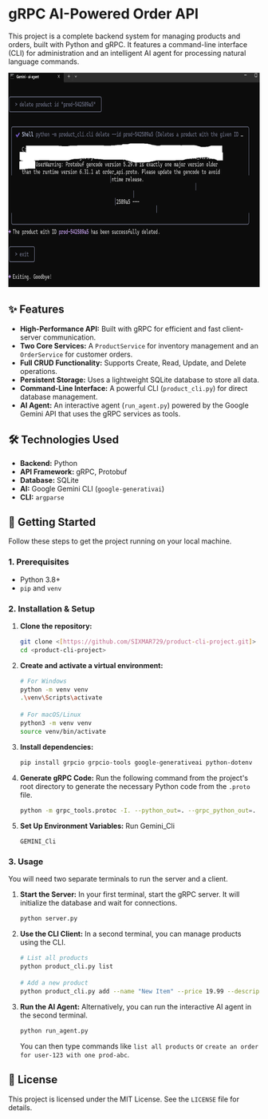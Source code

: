 # gRPC AI-Powered Order API

This project is a complete backend system for managing products and orders, built with Python and gRPC. It features a command-line interface (CLI) for administration and an intelligent AI agent for processing natural language commands.

<img width="818" height="429" alt="agent_ai" src="./agent_ai.png" />



## ✨ Features

* **High-Performance API:** Built with gRPC for efficient and fast client-server communication.
* **Two Core Services:** A `ProductService` for inventory management and an `OrderService` for customer orders.
* **Full CRUD Functionality:** Supports Create, Read, Update, and Delete operations.
* **Persistent Storage:** Uses a lightweight SQLite database to store all data.
* **Command-Line Interface:** A powerful CLI (`product_cli.py`) for direct database management.
* **AI Agent:** An interactive agent (`run_agent.py`) powered by the Google Gemini API that uses the gRPC services as tools.

## 🛠️ Technologies Used

* **Backend:** Python
* **API Framework:** gRPC, Protobuf
* **Database:** SQLite
* **AI:** Google Gemini CLI (`google-generativai`)
* **CLI:** `argparse`

## 🚀 Getting Started

Follow these steps to get the project running on your local machine.

### 1. Prerequisites

* Python 3.8+
* `pip` and `venv`

### 2. Installation & Setup

1.  **Clone the repository:**
    ```bash
    git clone <[https://github.com/SIXMAR729/product-cli-project.git]>
    cd <product-cli-project>
    ```

2.  **Create and activate a virtual environment:**
    ```bash
    # For Windows
    python -m venv venv
    .\venv\Scripts\activate

    # For macOS/Linux
    python3 -m venv venv
    source venv/bin/activate
    ```

3.  **Install dependencies:**
    ```bash
    pip install grpcio grpcio-tools google-generativeai python-dotenv
    ```

4.  **Generate gRPC Code:**
    Run the following command from the project's root directory to generate the necessary Python code from the `.proto` file.
    ```bash
    python -m grpc_tools.protoc -I. --python_out=. --grpc_python_out=. order_api.proto
    ```

5.  **Set Up Environment Variables:**
    Run Gemini_Cli
    ```
    GEMINI_Cli
    ```

### 3. Usage

You will need two separate terminals to run the server and a client.

1.  **Start the Server:**
    In your first terminal, start the gRPC server. It will initialize the database and wait for connections.
    ```bash
    python server.py
    ```

2.  **Use the CLI Client:**
    In a second terminal, you can manage products using the CLI.
    ```bash
    # List all products
    python product_cli.py list

    # Add a new product
    python product_cli.py add --name "New Item" --price 19.99 --description "A test item"
    ```

3.  **Run the AI Agent:**
    Alternatively, you can run the interactive AI agent in the second terminal.
    ```bash
    python run_agent.py
    ```
    You can then type commands like `list all products` or `create an order for user-123 with one prod-abc`.

## 📄 License

This project is licensed under the MIT License. See the `LICENSE` file for details.
